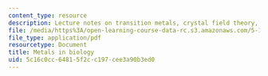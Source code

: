 ```yaml
---
content_type: resource
description: Lecture notes on transition metals, crystal field theory, and magnetism.
file: /media/https%3A/open-learning-course-data-rc.s3.amazonaws.com/5-111-principles-of-chemical-science-fall-2008/5c16c0cc64815f2cc197cee3a90b3ed0_lecnotes29.pdf
file_type: application/pdf
resourcetype: Document
title: Metals in biology
uid: 5c16c0cc-6481-5f2c-c197-cee3a90b3ed0
---
```

